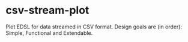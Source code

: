 # csv-stream-plot
Plot EDSL for data streamed in CSV format. Design goals are (in order): Simple, Functional and Extendable.
